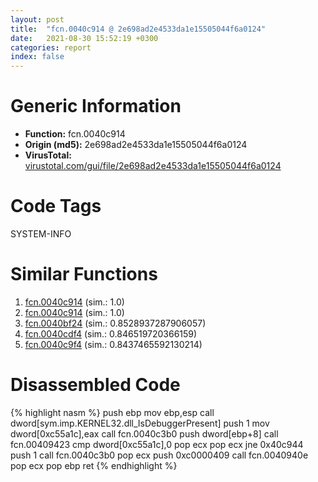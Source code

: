 ```yaml
---
layout: post
title:  "fcn.0040c914 @ 2e698ad2e4533da1e15505044f6a0124"
date:   2021-08-30 15:52:19 +0300
categories: report
index: false
---
```


# Generic Information
- **Function:** fcn.0040c914
- **Origin (md5):** 2e698ad2e4533da1e15505044f6a0124
- **VirusTotal:** [virustotal.com/gui/file/2e698ad2e4533da1e15505044f6a0124][virustotal_ref]

# Code Tags
<span class="tag" id="SYSTEM-INFO">SYSTEM-INFO</span>


# Similar Functions

1. [fcn.0040c914][similar_1_ref] (sim.: 1.0)
2. [fcn.0040c914][similar_2_ref] (sim.: 1.0)
3. [fcn.0040bf24][similar_3_ref] (sim.: 0.8528937287906057)
4. [fcn.0040cdf4][similar_4_ref] (sim.: 0.846519720366159)
5. [fcn.0040c9f4][similar_5_ref] (sim.: 0.8437465592130214)


# Disassembled Code

{% highlight nasm %}
push ebp
mov ebp,esp
call dword[sym.imp.KERNEL32.dll_IsDebuggerPresent]
push 1
mov dword[0xc55a1c],eax
call fcn.0040c3b0
push dword[ebp+8]
call fcn.00409423
cmp dword[0xc55a1c],0
pop ecx
pop ecx
jne 0x40c944
push 1
call fcn.0040c3b0
pop ecx
push 0xc0000409
call fcn.0040940e
pop ecx
pop ebp
ret 
{% endhighlight %}


[similar_1_ref]: /report/fcn.0040c914@05b2df012ca643e48165b13c69ab624a
[similar_2_ref]: /report/fcn.0040c914@660cd3b83f136e5b13d894f881f74c3b
[similar_3_ref]: /report/fcn.0040bf24@451ddfcc92b1bb3ecaf608812dc38f69
[similar_4_ref]: /report/fcn.0040cdf4@1fd683a7f72f257d6d6de6e845d6c40a
[similar_5_ref]: /report/fcn.0040c9f4@f9b80f61ad003ebdee20dab4a0087d2a
[virustotal_ref]: https://www.virustotal.com/gui/file/2e698ad2e4533da1e15505044f6a0124